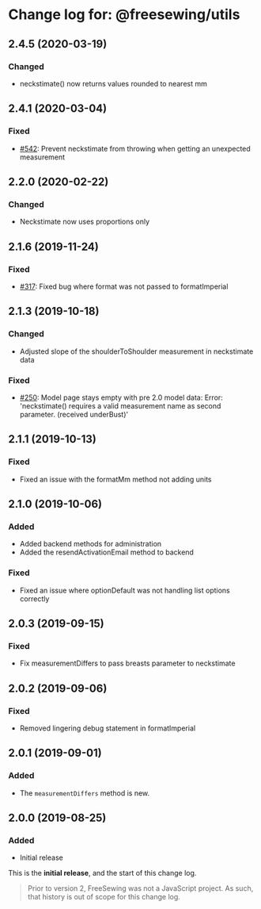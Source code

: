 # Change log for: @freesewing/utils

## 2.4.5 (2020-03-19)

### Changed

- neckstimate() now returns values rounded to nearest mm

## 2.4.1 (2020-03-04)

### Fixed

- [#542](https://github.com/freesewing/freesewing.org/issues/542): Prevent neckstimate from throwing when getting an unexpected measurement

## 2.2.0 (2020-02-22)

### Changed

- Neckstimate now uses proportions only

## 2.1.6 (2019-11-24)

### Fixed

- [#317](https://github.com/freesewing/freesewing.org/issues/317): Fixed bug where format was not passed to formatImperial

## 2.1.3 (2019-10-18)

### Changed

- Adjusted slope of the shoulderToShoulder measurement in neckstimate data

### Fixed

- [#250](https://github.com/freesewing/freesewing.org/issues/250): Model page stays empty with pre 2.0 model data: Error: 'neckstimate() requires a valid measurement name as second parameter. (received underBust)'

## 2.1.1 (2019-10-13)

### Fixed

- Fixed an issue with the formatMm method not adding units

## 2.1.0 (2019-10-06)

### Added

- Added backend methods for administration
- Added the resendActivationEmail method to backend

### Fixed

- Fixed an issue where optionDefault was not handling list options correctly

## 2.0.3 (2019-09-15)

### Fixed

- Fix measurementDiffers to pass breasts parameter to neckstimate

## 2.0.2 (2019-09-06)

### Fixed

- Removed lingering debug statement in formatImperial

## 2.0.1 (2019-09-01)

### Added

- The `measurementDiffers` method is new.

## 2.0.0 (2019-08-25)

### Added

- Initial release

This is the **initial release**, and the start of this change log.

> Prior to version 2, FreeSewing was not a JavaScript project.
> As such, that history is out of scope for this change log.
